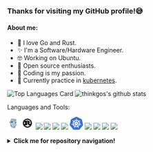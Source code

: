 ### Thanks for visiting my GitHub profile!:sweat_smile:

#### About me:

- :stars: I love Go and Rust.
- :sparkles: I'm a Software/Hardware Engineer.
- 🤓 Working on Ubuntu.
- :star2: Open source enthusiasts.
- :yellow_heart: Coding is my passion.
- :dizzy: Currently practice in [kubernetes](https://github.com/kubernetes/kubernetes).

![Top Languages Card](https://github-readme-stats.vercel.app/api/top-langs/?username=thinkgos&theme=radical&hide=html,c)
![thinkgos's github stats](https://github-readme-stats.vercel.app/api?username=thinkgos&show_icons=true&include_all_commits=false&count_private=true&theme=radical&line_height=40)

Languages and Tools:

<code><img height="30" src="https://github.com/thinkgos/thinkgos/blob/master/asserts/go.png"></code>
<code><img height="30" src="https://github.com/thinkgos/thinkgos/blob/master/asserts/rust.svg"></code>
<code><img height="30" src="https://github.com/thinkgos/thinkgos/blob/master/asserts/c.jpeg"></code>
<code><img height="30" src="https://github.com/thinkgos/thinkgos/blob/master/asserts/bash.jpg"></code>
<code><img height="30" src="https://github.com/thinkgos/thinkgos/blob/master/asserts/linux.jpg"></code>
<code><img height="30" src="https://github.com/thinkgos/thinkgos/blob/master/asserts/docker.jpg"></code>
<code><img height="30" src="https://github.com/thinkgos/thinkgos/blob/master/asserts/kubernetes.jpeg"></code>
<code><img height="30" src="https://github.com/thinkgos/thinkgos/blob/master/asserts/visual-studio-code.png"></code>
<code><img height="30" src="https://github.com/thinkgos/thinkgos/blob/master/asserts/goland.png"></code>
<code><img height="30" src="https://github.com/thinkgos/thinkgos/blob/master/asserts/clion.png"></code>
<code><img height="30" src="https://github.com/thinkgos/thinkgos/blob/master/asserts/typora.jpg"></code>

<details>
  <summary><b>Click me for repository navigation!</b></summary>

| Repository | Metadata | Description |
|---|---|---|
| [goup-rs](https://github.com/thinkgos/goup-rs) | ![GitHub Repo stars](https://img.shields.io/github/stars/thinkgos/goup-rs) ![GitHub top language](https://img.shields.io/github/languages/top/thinkgos/goup-rs) ![GitHub License](https://img.shields.io/github/license/thinkgos/goup-rs) ![GitHub Tag](https://img.shields.io/github/v/tag/thinkgos/goup-rs) | |
| [timer](https://github.com/thinkgos/timer) | ![GitHub Repo stars](https://img.shields.io/github/stars/thinkgos/timer) ![GitHub top language](https://img.shields.io/github/languages/top/thinkgos/timer) ![GitHub License](https://img.shields.io/github/license/thinkgos/timer) ![Codecov](https://img.shields.io/codecov/c/github/thinkgos/timer) ![GitHub Tag](https://img.shields.io/github/v/tag/thinkgos/timer) | |
| [sets](https://github.com/thinkgos/sets) | ![GitHub Repo stars](https://img.shields.io/github/stars/thinkgos/sets) ![GitHub top language](https://img.shields.io/github/languages/top/thinkgos/sets) ![GitHub License](https://img.shields.io/github/license/thinkgos/sets) ![Codecov](https://img.shields.io/codecov/c/github/thinkgos/sets) ![GitHub Tag](https://img.shields.io/github/v/tag/thinkgos/sets) | |
| [http-signature-go](https://github.com/thinkgos/http-signature-go) | ![GitHub Repo stars](https://img.shields.io/github/stars/thinkgos/http-signature-go) ![GitHub top language](https://img.shields.io/github/languages/top/thinkgos/http-signature-go) ![GitHub License](https://img.shields.io/github/license/thinkgos/http-signature-go) ![Codecov](https://img.shields.io/codecov/c/github/thinkgos/http-signature-go) ![GitHub Tag](https://img.shields.io/github/v/tag/thinkgos/http-signature-go) | |
| [gorm-rapier](https://github.com/thinkgos/gorm-rapier) | ![GitHub Repo stars](https://img.shields.io/github/stars/thinkgos/gorm-rapier) ![GitHub top language](https://img.shields.io/github/languages/top/thinkgos/gorm-rapier) ![GitHub License](https://img.shields.io/github/license/thinkgos/gorm-rapier) ![Codecov](https://img.shields.io/codecov/c/github/thinkgos/gorm-rapier) ![GitHub Tag](https://img.shields.io/github/v/tag/thinkgos/gorm-rapier) | |
| [limiter](https://github.com/thinkgos/limiter) | ![GitHub Repo stars](https://img.shields.io/github/stars/thinkgos/limiter) ![GitHub top language](https://img.shields.io/github/languages/top/thinkgos/limiter) ![GitHub License](https://img.shields.io/github/license/thinkgos/limiter) ![Codecov](https://img.shields.io/codecov/c/github/thinkgos/limiter) ![GitHub Tag](https://img.shields.io/github/v/tag/thinkgos/limiter) | |
| [go-socks5](https://github.com/thinkgos/go-socks5) | ![GitHub Repo stars](https://img.shields.io/github/stars/thinkgos/go-socks5) ![GitHub top language](https://img.shields.io/github/languages/top/thinkgos/go-socks5) ![GitHub License](https://img.shields.io/github/license/thinkgos/go-socks5) ![Codecov](https://img.shields.io/codecov/c/github/thinkgos/go-socks5) ![GitHub Tag](https://img.shields.io/github/v/tag/thinkgos/go-socks5) | |
| [go-iecp5](https://github.com/thinkgos/go-iecp5) | ![GitHub Repo stars](https://img.shields.io/github/stars/thinkgos/go-iecp5) ![GitHub top language](https://img.shields.io/github/languages/top/thinkgos/go-iecp5) ![GitHub License](https://img.shields.io/github/license/thinkgos/go-iecp5) ![Codecov](https://img.shields.io/codecov/c/github/thinkgos/go-iecp5) ![GitHub Tag](https://img.shields.io/github/v/tag/thinkgos/go-iecp5) | |
| [go-modbus](https://github.com/things-go/go-modbus) | ![GitHub Repo stars](https://img.shields.io/github/stars/things-go/go-modbus) ![GitHub top language](https://img.shields.io/github/languages/top/things-go/go-modbus) ![GitHub License](https://img.shields.io/github/license/things-go/go-modbus) ![Codecov](https://img.shields.io/codecov/c/github/things-go/go-modbus) ![GitHub Tag](https://img.shields.io/github/v/tag/things-go/go-modbus) | |
| [tdengine-gorm](https://github.com/thinkgos/tdengine-gorm) | ![GitHub Repo stars](https://img.shields.io/github/stars/thinkgos/tdengine-gorm) ![GitHub top language](https://img.shields.io/github/languages/top/thinkgos/tdengine-gorm) ![GitHub License](https://img.shields.io/github/license/thinkgos/tdengine-gorm) ![Codecov](https://img.shields.io/codecov/c/github/thinkgos/tdengine-gorm) ![GitHub Tag](https://img.shields.io/github/v/tag/thinkgos/tdengine-gorm) | |
| [sqlcipher-gorm](https://github.com/thinkgos/sqlcipher-gorm) | ![GitHub Repo stars](https://img.shields.io/github/stars/thinkgos/sqlcipher-gorm) ![GitHub top language](https://img.shields.io/github/languages/top/thinkgos/sqlcipher-gorm) ![GitHub License](https://img.shields.io/github/license/thinkgos/sqlcipher-gorm) ![Codecov](https://img.shields.io/codecov/c/github/thinkgos/sqlcipher-gorm) ![GitHub Tag](https://img.shields.io/github/v/tag/thinkgos/sqlcipher-gorm) | |
| [go-sqlcipher](https://github.com/thinkgos/go-sqlcipher) | ![GitHub Repo stars](https://img.shields.io/github/stars/thinkgos/go-sqlcipher) ![GitHub top language](https://img.shields.io/github/languages/top/thinkgos/go-sqlcipher) ![GitHub License](https://img.shields.io/github/license/thinkgos/go-sqlcipher) ![Codecov](https://img.shields.io/codecov/c/github/thinkgos/go-sqlcipher) ![GitHub Tag](https://img.shields.io/github/v/tag/thinkgos/go-sqlcipher) | |
| [logger](https://github.com/thinkgos/logger) | ![GitHub Repo stars](https://img.shields.io/github/stars/thinkgos/logger) ![GitHub top language](https://img.shields.io/github/languages/top/thinkgos/logger) ![GitHub License](https://img.shields.io/github/license/thinkgos/logger) ![Codecov](https://img.shields.io/codecov/c/github/thinkgos/logger) ![GitHub Tag](https://img.shields.io/github/v/tag/thinkgos/logger) | |

</details>